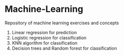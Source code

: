# Machine-Learning

Repository of machine learning exercises and concepts

1. Linear regression for prediction
2. Logistic regression for classification
3. KNN algorithm for classification
4. Decision trees and Random forest for classification
